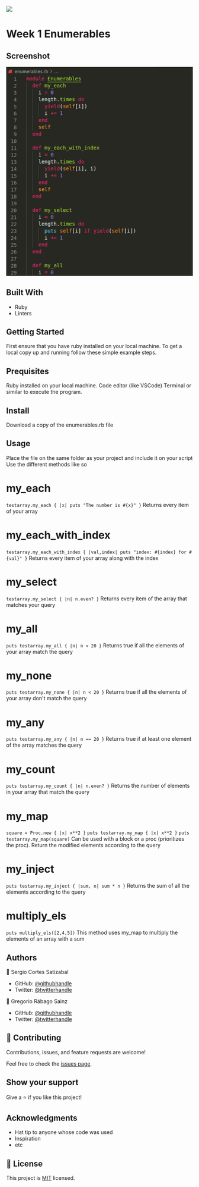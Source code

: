 ![](https://img.shields.io/badge/Microverse-blueviolet)

# Week 1 Enumerables

## Screenshot

![Screenshot](Screenshot.png)

## Built With

- Ruby
- Linters

## Getting Started

First ensure that you have ruby installed on your local machine.
To get a local copy up and running follow these simple example steps.

## Prequisites

Ruby installed on your local machine.
Code editor (like VSCode)
Terminal or similar to execute the program.

## Install

Download a copy of the enumerables.rb file

## Usage

Place the file on the same folder as your project and include it on your script
Use the different methods like so

# my_each

```testarray.my_each { |x| puts "The number is #{x}" }```
Returns every item of your array

# my_each_with_index

```testarray.my_each_with_index { |val,index| puts "index: #{index} for #{val}" }```
Returns every item of your array along with the index

# my_select

```testarray.my_select { |n| n.even? }```
Returns every item of the array that matches your query

# my_all

```puts testarray.my_all { |n| n < 20 }```
Returns true if all the elements of your array match the query

# my_none

```puts testarray.my_none { |n| n < 20 }```
Returns true if all the elements of your array don't match the query

# my_any

```puts testarray.my_any { |n| n == 20 }```
Returns true if at least one element of the array matches the query

# my_count

```puts testarray.my_count { |n| n.even? }```
Returns the number of elements in your array that match the query

# my_map

```square = Proc.new { |x| x**2 }```
```puts testarray.my_map { |x| x**2 }```
```puts testarray.my_map(square)```
Can be used with a block or a proc (prioritizes the proc). Return the modified elements according to the query

# my_inject

```puts testarray.my_inject { |sum, n| sum * n }```
Returns the sum of all the elements according to the query

# multiply_els

```puts multiply_els([2,4,5])```
This method uses my_map to multiply the elements of an array with a sum


## Authors

👤 Sergio Cortes Satizabal

- GitHub: [@githubhandle](https://github.com/sergiocortessat)
- Twitter: [@twitterhandle](https://twitter.com/sergiocortessat)

👤 Gregorio Rábago Sainz

- GitHub: [@githubhandle](https://github.com/greg0109)
- Twitter: [@twitterhandle](https://twitter.com/greg_0109)

## 🤝 Contributing

Contributions, issues, and feature requests are welcome!

Feel free to check the [issues page](https://github.com/sergiocortessat/Ruby-Milestone1-BubleSort/issues).

## Show your support

Give a ⭐️ if you like this project!

## Acknowledgments

- Hat tip to anyone whose code was used
- Inspiration
- etc

## 📝 License

This project is [MIT](LICENSE) licensed.
